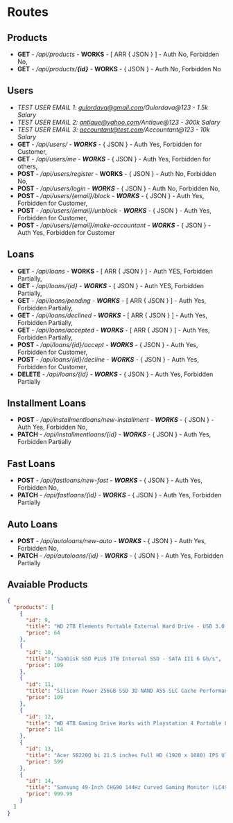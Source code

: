 # Routes 

## Products

- **GET** - */api/products* - **WORKS** - [ ARR { JSON } ] - Auth No, Forbidden No,
- **GET** - */api/products/**{id}*** - **WORKS** - { JSON } - Auth No, Forbidden No

## Users

- *TEST USER EMAIL 1: gulordava@gmail.com/Gulordava@123 - 1.5k Salary*
- *TEST USER EMAIL 2: antique@yahoo.com/Antique@123 - 300k Salary*
- *TEST USER EMAIL 3: accountant@test.com/Accountant@123 - 10k Salary*
- **GET** - */api/users/ - **WORKS*** - { JSON } - Auth Yes, Forbidden for Customer,
- **GET** - */api/users/me - **WORKS*** - { JSON } - Auth Yes, Forbidden for others,
- **POST** - */api/users/register* - **WORKS** - { JSON } - Auth No, Forbidden No,
- **POST** - */api/users/login - **WORKS*** - { JSON } - Auth No, Forbidden No,
- **POST** - */api/users/{email}/block - **WORKS*** - { JSON } - Auth Yes, Forbidden for Customer,
- **POST** - */api/users/{email}/unblock - **WORKS*** - { JSON } - Auth Yes, Forbidden for Customer,
- **POST** - */api/users/{email}/make-accountant - **WORKS*** - { JSON } - Auth Yes, Forbidden for Customer

## Loans

- **GET** - */api/loans* - **WORKS** - [ ARR { JSON } ] - Auth YES, Forbidden Partially,
- **GET** - */api/loans/{id} - **WORKS*** - { JSON } - Auth YES, Forbidden Partially,
- **GET** - */api/loans/pending - **WORKS*** - [ ARR { JSON } ] - Auth Yes, Forbidden Partially,
- **GET** - */api/loans/declined - **WORKS*** - [ ARR { JSON } ] - Auth Yes, Forbidden Partially,
- **GET** - */api/loans/accepted - **WORKS*** - [ ARR { JSON } ] - Auth Yes, Forbidden Partially,
- **POST** - */api/loans/{id}/accept - **WORKS*** - { JSON } - Auth Yes, Forbidden for Customer,
- **POST** - */api/loans/{id}/decline - **WORKS*** - { JSON } - Auth Yes, Forbidden for Customer,
- **DELETE** - */api/loans/{id} - **WORKS*** - { JSON } - Auth Yes, Forbidden Partially

## Installment Loans

- **POST** - */api/installmentloans/new-installment - **WORKS*** - { JSON } - Auth Yes, Forbidden No,
- **PATCH** - */api/installmentloans/{id} - **WORKS*** - { JSON } - Auth Yes, Forbidden Partially

## Fast Loans

- **POST** - */api/fastloans/new-fast - **WORKS*** - { JSON } - Auth Yes, Forbidden No,
- **PATCH** - */api/fastloans/{id} - **WORKS*** - { JSON } - Auth Yes, Forbidden Partially

## Auto Loans

- **POST** - */api/autoloans/new-auto - **WORKS*** - { JSON } - Auth Yes, Forbidden No,
- **PATCH** - */api/autoloans/{id} - **WORKS*** - { JSON } - Auth Yes, Forbidden Partially

## Avaiable Products
```json
{
  "products": [
    {
      "id": 9,
      "title": "WD 2TB Elements Portable External Hard Drive - USB 3.0 ",
      "price": 64
    },
    {
      "id": 10,
      "title": "SanDisk SSD PLUS 1TB Internal SSD - SATA III 6 Gb/s",
      "price": 109
    },
    {
      "id": 11,
      "title": "Silicon Power 256GB SSD 3D NAND A55 SLC Cache Performance Boost SATA III 2.5",
      "price": 109
    },
    {
      "id": 12,
      "title": "WD 4TB Gaming Drive Works with Playstation 4 Portable External Hard Drive",
      "price": 114
    },
    {
      "id": 13,
      "title": "Acer SB220Q bi 21.5 inches Full HD (1920 x 1080) IPS Ultra-Thin",
      "price": 599
    },
    {
      "id": 14,
      "title": "Samsung 49-Inch CHG90 144Hz Curved Gaming Monitor (LC49HG90DMNXZA) – Super Ultrawide Screen QLED ",
      "price": 999.99
    }
  ]
}
```